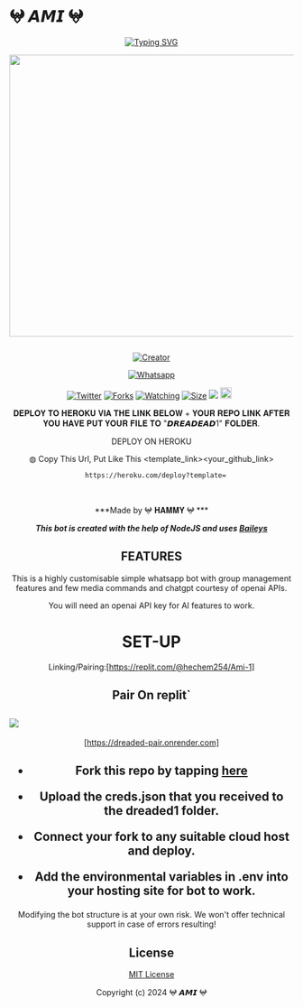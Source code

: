 # 𖤍 𝘼𝙈𝙄 𖤍
<div align="center">
<a href="https://git.io/typing-svg"><img src="https://readme-typing-svg.demolab.com?font=Black+Ops+One&size=50&pause=1000&color=1BAFBAFF&center=true&width=910&height=100&lines=𖤍 𝘼𝙈𝙄 𖤍 ;WHATSAPP+BOT;CREATED+BY+HAMMY" alt="Typing SVG" /></a>
  </p>
  
<p align="center">
<img src="https://telegra.ph/file/60e699515c962fd7df488.jpg" width="650" height="500"/>
</p>
<p align="center">
  <a href="#"><img src="http://readme-typing-svg.herokuapp.com?color=d1fa02&center=true&vCenter=true&multiline=false&lines=HAMMY+WHATSAPP+BOT" alt="">
</p>
<p align="center">
<a href="#"><img title="Creator" src="https://img.shields.io/badge/Creator-Hammy-red.svg?style=for-the-badge&logo=github"></a>
</p>
<p align="center">
<a href="'https://wa.me/+254799384249yoh+Hammy⸼ +nishow+venye+nitadeploy+Ami-ai'"><img title="Whatsapp" src="'https://wa.me/254799384249yoh+Hammy⸼ +nishow+venye+nitadeploy+Ami'?color=green&style=flat-square"></a>
  
<a href="https://wa.me/254799384249yohyoh+Hammy⸼"><img title="Twitter" src="https://x.com/NSirm5?s=09?color=black&style=flat-square"></a>
<a href="https://github.com/Hammy254/Ami/network/members"><img title="Forks" src="https://img.shields.io/github/for/Hammy254/Ami?color=yellow&style=flat-square"></a>
<a href="https://github.com/Hammy254/Ami/watchers"><img title="Watching" src="https://img.shields.io/github/watchers/drexmose/drex-ai?label=Watchers&color=red&style=flat-square"></a>
<a href="https://github.com/Hammy254/Ami/"><img title="Size" src="https://img.shields.io/github/repo-size/AlipBot/Api-Alpis?style=flat-square&color=darkred"></a>
<a href="https://hits.seeyoufarm.com"><img src="https://hits.seeyoufarm.com/api/count/incr/badge.svg?url=https://github.com/Hammy254/Ami-V2/%2Fhit-counter&count_bg=%2379C83D&title_bg=%23555555&icon=probot.svg&icon_color=%2304FF00&title=hits&edge_flat=false"/></a>
<a href="https://github.com/Hammy254/Ami-V2/graphs/commit-activity"><img height="20" src="https://img.shields.io/badge/Maintained-No-red.svg"></a>&nbsp;&nbsp;
</p>
 
 𝐃𝐄𝐏𝐋𝐎𝐘 𝐓𝐎 𝐇𝐄𝐑𝐎𝐊𝐔 𝐕𝐈𝐀 𝐓𝐇𝐄 𝐋𝐈𝐍𝐊 𝐁𝐄𝐋𝐎𝐖 + 𝐘𝐎𝐔𝐑 𝐑𝐄𝐏𝐎 𝐋𝐈𝐍𝐊 𝐀𝐅𝐓𝐄𝐑 𝐘𝐎𝐔 𝐇𝐀𝐕𝐄 𝐏𝐔𝐓 𝐘𝐎𝐔𝐑 𝐅𝐈𝐋𝐄 𝐓𝐎 "𝘿𝙍𝙀𝘼𝘿𝙀𝘼𝘿1" 𝐅𝐎𝐋𝐃𝐄𝐑.

DEPLOY ON HEROKU<br>

◍ Copy This Url, Put Like This <template_link><your_github_link>

      https://heroku.com/deploy?template=

  <br>
  

***Made by 𖤍 𝐇𝐀𝐌𝐌𝐘 𖤍 ***


***This bot is created with the help of NodeJS and uses [Baileys](https://github.com/adiwajshing/Baileys)***

## FEATURES
This is a highly customisable simple whatsapp bot with group management features and few media commands and chatgpt courtesy of openai APIs.

You will need an openai API key for AI features to work.

# SET-UP

Linking/Pairing:[https://replit.com/@hechem254/Ami-1]


## Pair On replit`
<h2 align="left">  <a href="https://replit.com/@hechem254/Ami-1"><img src="https://repl.it/badge/github/quiec/whatsasena" /> 
</a>
</h2>

[https://dreaded-pair.onrender.com]

    
<h2 align="center">   



    
<h2 align="center">   

- Fork this repo by tapping  [here](https://github.com/Hammy254/Ami/fork)


- Upload the creds.json that you received to the dreaded1 folder.

- Connect your fork to any suitable cloud host and deploy.

- Add the environmental variables in .env into your hosting site for bot to work.
</h2>
 
     

  

Modifying the bot structure is at your own risk. We won't offer technical support in case of errors resulting!


## License

[MIT License](https://github.com/Hammy254/Ami-Ai/blob/main/LICENSE)

Copyright (c) 2024   𖤍 𝘼𝙈𝙄 𖤍


